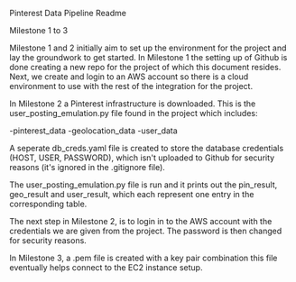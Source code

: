 Pinterest Data Pipeline Readme

Milestone 1 to 3

Milestone 1 and 2 initially aim to set up the environment for the project and lay the groundwork to get started. In Milestone 1 the setting up of Github is done creating a new repo for the project of which this document resides. Next, we create and login to an AWS account so there is a cloud environment to use with the rest of the integration for the project.

In Milestone 2 a Pinterest infrastructure is downloaded. This is the user_posting_emulation.py file found in the project which includes:

-pinterest_data
-geolocation_data
-user_data

A seperate db_creds.yaml file is created to store the database credentials (HOST, USER, PASSWORD), which isn't uploaded to Github for security reasons (it's ignored in the .gitignore file).

The user_posting_emulation.py file is run and it prints out the pin_result, geo_result and user_result, which each represent one entry in the corresponding table.

The next step in Milestone 2, is to login in to the AWS account with the credentials we are given from the project. The password is then changed for security reasons.

In Milestone 3, a .pem file is created with a key pair combination this file eventually helps connect to the EC2 instance setup.